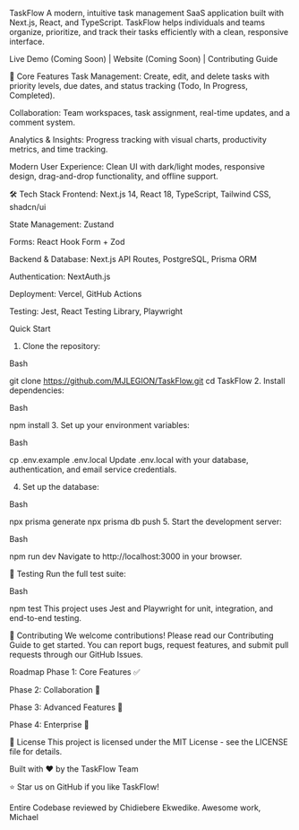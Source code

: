 TaskFlow 
A modern, intuitive task management SaaS application built with Next.js, React, and TypeScript. TaskFlow helps individuals and teams organize, prioritize, and track their tasks efficiently with a clean, responsive interface.

Live Demo (Coming Soon) | Website (Coming Soon) | Contributing Guide

🌟 Core Features 
Task Management: Create, edit, and delete tasks with priority levels, due dates, and status tracking (Todo, In Progress, Completed).

Collaboration: Team workspaces, task assignment, real-time updates, and a comment system.

Analytics & Insights: Progress tracking with visual charts, productivity metrics, and time tracking.

Modern User Experience: Clean UI with dark/light modes, responsive design, drag-and-drop functionality, and offline support.

🛠️ Tech Stack
Frontend: Next.js 14, React 18, TypeScript, Tailwind CSS, shadcn/ui

State Management: Zustand

Forms: React Hook Form + Zod

Backend & Database: Next.js API Routes, PostgreSQL, Prisma ORM

Authentication: NextAuth.js

Deployment: Vercel, GitHub Actions

Testing: Jest, React Testing Library, Playwright
 
 Quick Start
1. Clone the repository:

Bash

git clone https://github.com/MJLEGION/TaskFlow.git
cd TaskFlow
2. Install dependencies:

Bash

npm install
3. Set up your environment variables:

Bash

cp .env.example .env.local
Update .env.local with your database, authentication, and email service credentials.

4. Set up the database:

Bash

npx prisma generate
npx prisma db push
5. Start the development server:

Bash

npm run dev
Navigate to http://localhost:3000 in your browser.

🧪 Testing
Run the full test suite:

Bash

npm test
This project uses Jest and Playwright for unit, integration, and end-to-end testing.

🤝 Contributing
We welcome contributions! Please read our Contributing Guide to get started. You can report bugs, request features, and submit pull requests through our GitHub Issues.

Roadmap
Phase 1: Core Features ✅

Phase 2: Collaboration 🚧

Phase 3: Advanced Features 📅

Phase 4: Enterprise 🔮

📄 License
This project is licensed under the MIT License - see the LICENSE file for details.

Built with ❤️ by the TaskFlow Team

⭐ Star us on GitHub if you like TaskFlow!

Entire Codebase reviewed by Chidiebere Ekwedike. Awesome work, Michael
